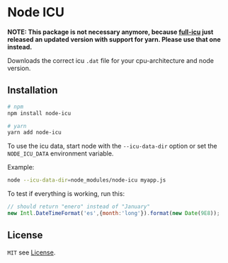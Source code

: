 # Node ICU

**NOTE: This package is not necessary anymore, because [full-icu](https://github.com/unicode-org/full-icu-npm) just released an updated version with support for yarn. Please use that one instead.**

Downloads the correct icu `.dat` file for your cpu-architecture and node
version.

## Installation

```bash
# npm
npm install node-icu

# yarn
yarn add node-icu
```

To use the icu data, start node with the `--icu-data-dir` option or set the
`NODE_ICU_DATA` environment variable.

Example:

```bash
node --icu-data-dir=node_modules/node-icu myapp.js
```

To test if everything is working, run this:

```js
// should return "enero" instead of "January"
new Intl.DateTimeFormat('es',{month:'long'}).format(new Date(9E8));
```

## License

`MIT` see [License](License.md).
